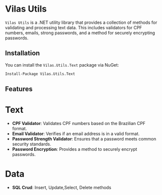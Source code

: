 # Vilas Utils

`Vilas Utils` is a .NET utility library that provides a collection of methods for validating and processing text data. This includes validators for CPF numbers, emails, strong passwords, and a method for securely encrypting passwords.

## Installation

You can install the `Vilas.Utils.Text` package via NuGet:

```bash
Install-Package Vilas.Utils.Text
```
## Features

# Text
- **CPF Validator**: Validates CPF numbers based on the Brazilian CPF format.
- **Email Validator**: Verifies if an email address is in a valid format.
- **Password Strength Validator**: Ensures that a password meets common security standards.
- **Password Encryption**: Provides a method to securely encrypt passwords.
 
# Data 
- **SQL Crud**: Insert, Update,Select, Delete methods 

